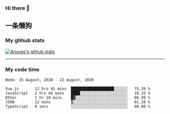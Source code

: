 ### Hi there 👋

## 一条懒狗
<!--
**kiss-me-quickly/kiss-me-quickly** is a ✨ _special_ ✨ repository because its `README.md` (this file) appears on your GitHub profile.

Here are some ideas to get you started:

- 🔭 I’m currently working on ...
- 🌱 I’m currently learning ...
- 👯 I’m looking to collaborate on ...
- 🤔 I’m looking for help with ...
- 💬 Ask me about ...
- 📫 How to reach me: ...
- 😄 Pronouns: ...
- ⚡ Fun fact: ...
-->


### My gtihub stats

[![Anurag's github stats](https://github-readme-stats.vercel.app/api?username=kiss-me-quickly)](https://github.com/anuraghazra/github-readme-stats)

***

### My code time

<!--START_SECTION:waka-->
```text
Week: 15 August, 2020 - 22 August, 2020

Vue.js       12 hrs 41 mins  ███████████████████░░░░░░   75.39 % 
JavaScript   2 hrs 44 mins   ████░░░░░░░░░░░░░░░░░░░░░   16.33 % 
Other        1 hr 10 mins    █▓░░░░░░░░░░░░░░░░░░░░░░░   06.99 % 
JSON         12 mins         ▒░░░░░░░░░░░░░░░░░░░░░░░░   01.28 % 
TypeScript   0 secs          ░░░░░░░░░░░░░░░░░░░░░░░░░   00.00 % 
```
<!--END_SECTION:waka-->
